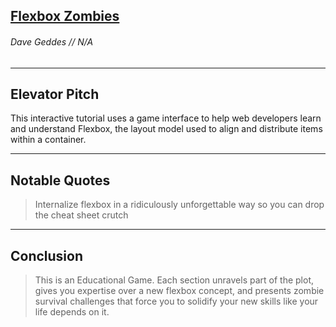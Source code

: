 ## [Flexbox Zombies](https://geddski.teachable.com/p/flexbox-zombies)
###### Dave Geddes // N/A
---

Elevator Pitch
------
This interactive tutorial uses a game interface to help web developers learn and understand Flexbox, the layout model used to align and distribute items within a container.

------

Notable Quotes
------
> Internalize flexbox in a ridiculously unforgettable way so you can drop the cheat sheet crutch

------

Conclusion
------
> This is an Educational Game. Each section unravels part of the plot, gives you expertise over a new flexbox concept, and presents zombie survival challenges that force you to solidify your new skills like your life depends on it.
